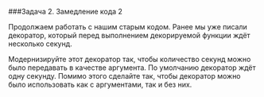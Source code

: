 ###Задача 2. Замедление кода 2

Продолжаем работать с нашим старым кодом. Ранее мы уже писали декоратор, который перед выполнением декорируемой 
функции ждёт несколько секунд. 

Модернизируйте этот декоратор так, чтобы количество секунд можно было передавать в качестве аргумента. По умолчанию 
декоратор ждёт одну секунду. Помимо этого сделайте так, чтобы декоратор можно было использовать как с аргументами, так 
и без них.